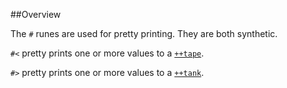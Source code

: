 ##Overview

The `#` runes are used for pretty printing. They are both synthetic.

`#<` pretty prints one or more values to a [`++tape`]().

`#>` pretty prints one or more values to a [`++tank`]().

